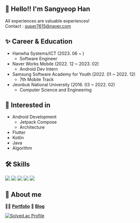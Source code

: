 ## 👋 Hello!!  I'm Sangyeop Han
All experiences are valuable experiences! </br>
Contact : super7615@naver.com

## ✨ Career & Education
- Hanwha Systems/ICT (2023. 06 ~ )
  - Software Engineer
- Naver Works Mobile (2022. 12 ~ 2023. 02)
  - Android Dev Intern
- Samsung Software Academy for Youth (2022. 01 ~ 2022. 12)
  - 7th Mobile Track  
- Jeonbuk National University (2016. 03 ~ 2022. 02)
  - Computer Science and Engineering

## 🤔 Interested in
- Android Development
  - Jetpack Compose
  - Architecture
- Flutter
- Kotlin
- Java
- Algorithm

## 🛠️ Skills
<div>
  <img src="https://img.shields.io/badge/Android-3DDC84?style=flat&logo=android&logoColor=white"> 
  <img src="https://img.shields.io/badge/Kotlin-7F52FF?style=flat&logo=kotlin&logoColor=white"> 
  <img src="https://img.shields.io/badge/Java-007396?style=flat&logo=java&logoColor=white"> 
  <img src="https://img.shields.io/badge/Firebase-FFCA28?style=flat&logo=firebase&logoColor=white">
  <img src="https://img.shields.io/badge/Jetpack Compose-4285F4?style=flat&logo=jetpack-compose&logoColor=white"> 
</div>

## 💭 About me
💁‍♂️ [**Portfolio**](https://sweltering-enthusiasm-d6a.notion.site/cc5a5bf472bd40e99bc659de25e72d35)
📝 [**Blog**](https://hanyeop.tistory.com/)

[![Solved.ac Profile](http://mazassumnida.wtf/api/v2/generate_badge?boj=dhskdlwu)](https://solved.ac/dhskdlwu/)

